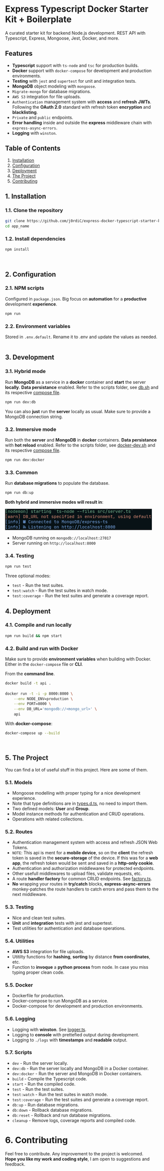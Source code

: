 # Express Typescript Docker Starter Kit + Boilerplate

A curated starter kit for backend Node.js development. REST API with Typescript, Express, Mongoose, Jest, Docker, and more.<br/>

## Features

- **Typescript** support with `ts-node` and `tsc` for production builds.
- **Docker** support with `docker-compose` for development and production environments.
- **Testing** with `jest` and `supertest` for unit and integration tests.
- **MongoDB** object modeling with `mongoose`.
- `Migrate-mongo` for database migrations.
- `AWS S3` integration for file uploads.
- `Authentication` management system with **access** and **refresh** **JWTs**. Following the **OAuth 2.0** standard with refresh token **encryption** and **blacklisting**.
- `Private` and `public` endpoints.
- **Error handling** inside and outside the **express** middleware chain with `express-async-errors`.
- **Logging** with `winston`.

## Table of Contents

1. [Installation](#1-installation)
   <!-- 1. [Clone the repository](#11-clone-the-repository)
   2. [Install dependencies](#12-install-dependencies) -->
2. [Configuration](#2-configuration)
   <!-- 1. [NPM scripts](#21-npm-scripts)
   2. [Environment variables](#22-environment-variables)
3. [Development](#3-development) -->
   <!-- 1. [Hybrid mode](#31-hybrid-mode)
   2. [Immersive mode](#32-immersive-mode)
   3. [Common](#33-common)
   4. [Testing](#34-testing) -->
4. [Deployment](#4-deployment)
   <!-- 1. [Compile and run locally](#41-compile-and-run-locally)
   2. [Build and run with Docker](#42-build-and-run-with-docker) -->
5. [The Project](#5-the-project)
   <!-- 1. [Models](#51-models)
   2. [Routes](#52-routes)
   3. [Testing](#53-testing)
   4. [Utilities](#54-utilities)
   5. [Docker](#55-docker)
   6. [Scripts](#56-scripts) -->
6. [Contributing](#6-contributing)

## 1. Installation

### 1.1. Clone the repository

```sh
git clone https://github.com/j0rdiC/express-docker-typescript-starter-kit.git app_name
cd app_name
```

### 1.2. Install dependencies

```sh
npm install
```

<br/>

## 2. Configuration

### 2.1. NPM scripts

Configured in `package.json`. Big focus on **automation** for a **productive** development **experience**.<br/>

```sh
npm run
```

### 2.2. Environment variables

Stored in `.env.default`. Rename it to .env and update the values as needed.
<br/><br/>

## 3. Development

### 3.1. Hybrid mode

Run **MongoDB** as a service in a **docker** container and **start** the server **locally**. **Data persistance** enabled. Refer to the scripts folder, see [db.sh](scripts/db.sh) and its respective [compose file](docker/docker-compose.db.yml).

```sh
npm run dev:db
```

You can also **just** run the **server** locally as usual. Make sure to provide a MongoDB connection string.

### 3.2. Immersive mode

Run both the **server** and **MongoDB** in **docker** containers. **Data persistance** with **hot reload** enabled.
Refer to the scripts folder, see [docker-dev.sh](scripts/docker-dev.sh) and its respective [compose file](docker-compose.dev.yml).

```sh
npm run dev:docker
```

### 3.3. Common

Run **database migrations** to populate the database.

```sh
npm run db:up
```

**Both hybrid and immersive modes will result in**:

![](src/public/init.png)

- MongoDB running on `mongodb://localhost:27017`
- Server running on `http://localhost:8000`

### 3.4. Testing

```sh
npm run test
```

Three optional modes:

- `test` - Run the test suites.
- `test:watch` - Run the test suites in watch mode.
- `test:coverage` - Run the test suites and generate a coverage report.
  <br/>

## 4. Deployment

### 4.1. Compile and run locally

```sh
npm run build && npm start
```

### 4.2. Build and run with Docker

Make sure to provide **environment variables** when building with Docker. Either in the `docker-compose` file or **CLI**.<br/>

From the **command line**.

```sh
docker build -t api .

docker run -t -i -p 8000:8000 \
    --env NODE_ENV=production \
    --env PORT=8000 \
    --env DB_URL='mongodb://<mongo_url>' \
    api
```

With **docker-compose**:

```sh
docker-compose up --build
```

<br/>

## 5. The Project

You can find a lot of useful stuff in this project. Here are some of them.

### 5.1. Models

- Mongoose modelling with proper typing for a nice development experience.
- Note that type definitions are in [types.d.ts](src/types.d.ts), no need to import them.
- Two defined models: **User** and **Group**.
- Model instance methods for authentication and CRUD operations.
- Operations with related collections.

### 5.2. Routes

- Authentication management system with access and refresh JSON Web Tokens.
- `NOTE`: This api is ment for a **mobile device**, so on the **client** the refresh token is saved in the **secure-storage** of the device. If this was for a **web app**, the refresh token would be sent and saved in a **http-only cookie**.
- Authentication and authorization middlewares for protected endpoints.
- Other usefull middlewares to upload files, validate requests, etc.
- A route **handler factory** for common CRUD endpoints. See [factory.ts](src/controllers/factory.ts).
- **No** wrapping your routes in **try/catch** blocks, **express-async-errors** monkey-patches the route handlers to catch errors and pass them to the next middleware.

### 5.3. Testing

- Nice and clean test suites.
- **Unit** and **integration** tests with jest and supertest.
- Test utilities for authentication and database operations.

### 5.4. Utilities

- **AWS S3** integration for file uploads.
- Utitilty functions for **hashing**, **sorting** by distance **from coordinates**, etc.
- Function to **invoque** a **python process** from node. In case you miss typing proper clean code.

### 5.5. Docker

- Dockerfile for production.
- Docker-compose to run MongoDB as a service.
- Docker-compose for development and production environments.

### 5.6. Logging

- Logging with **winston**. See [logger.ts](src/logger.ts).
- Logging to **console** with prettefied output during development.
- Logging to `./logs` with **timestamps** and **readable** output.

### 5.7. Scripts

- `dev` - Run the server locally.
- `dev:db` - Run the server locally and MongoDB in a Docker container.
- `dev:docker` - Run the server and MongoDB in Docker containers.
- `build` - Compile the Typescript code.
- `start` - Run the compiled code.
- `test` - Run the test suites.
- `test:watch` - Run the test suites in watch mode.
- `test:coverage` - Run the test suites and generate a coverage report.
- `db:up` - Run database migrations.
- `db:down` - Rollback database migrations.
- `db:reset` - Rollback and run database migrations.
- `cleanup` - Remove logs, coverage reports and compiled code.
  <br/>

# 6. Contributing

Feel free to contribute. Any improvement to the project is welcomed.<br/>
**Hope you like my work and coding style**, I am open to suggestions and feedback.
